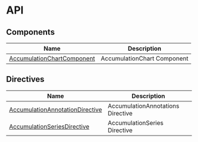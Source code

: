 # API

## Components

| Name | Description |
|------|-------------|
| [AccumulationChartComponent](../api/accumulation-chart/#AccumulationChartComponent)| AccumulationChart Component|

## Directives

| Name | Description |
|------|-------------|
| [AccumulationAnnotationDirective](../api/accumulation-chart/accumulationAnnotationDirective/)| AccumulationAnnotations Directive|
| [AccumulationSeriesDirective](../api/accumulation-chart/accumulationSeriesDirective)| AccumulationSeries Directive|
